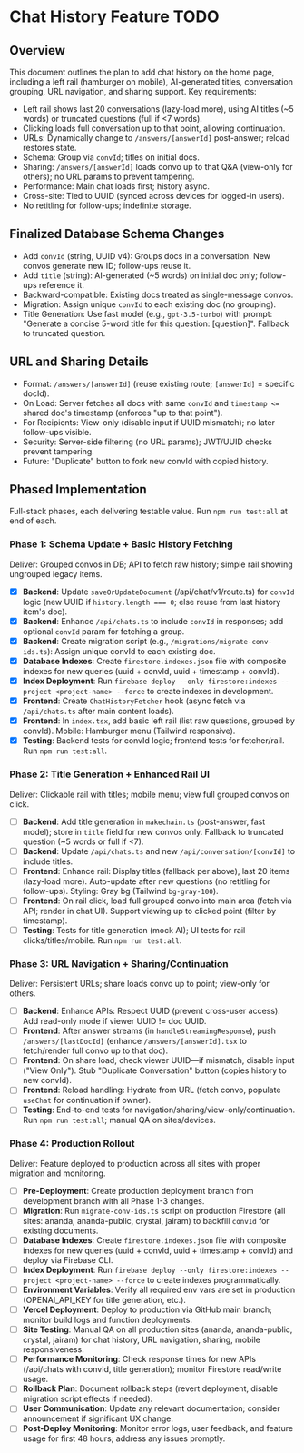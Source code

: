 # Chat History Feature TODO

## Overview

This document outlines the plan to add chat history on the home page, including a left rail (hamburger on mobile),
AI-generated titles, conversation grouping, URL navigation, and sharing support. Key requirements:

- Left rail shows last 20 conversations (lazy-load more), using AI titles (~5 words) or truncated questions (full if <7
  words).
- Clicking loads full conversation up to that point, allowing continuation.
- URLs: Dynamically change to `/answers/[answerId]` post-answer; reload restores state.
- Schema: Group via `convId`; titles on initial docs.
- Sharing: `/answers/[answerId]` loads convo up to that Q&A (view-only for others); no URL params to prevent tampering.
- Performance: Main chat loads first; history async.
- Cross-site: Tied to UUID (synced across devices for logged-in users).
- No retitling for follow-ups; indefinite storage.

## Finalized Database Schema Changes

- Add `convId` (string, UUID v4): Groups docs in a conversation. New convos generate new ID; follow-ups reuse it.
- Add `title` (string): AI-generated (~5 words) on initial doc only; follow-ups reference it.
- Backward-compatible: Existing docs treated as single-message convos.
- Migration: Assign unique `convId` to each existing doc (no grouping).
- Title Generation: Use fast model (e.g., `gpt-3.5-turbo`) with prompt: "Generate a concise 5-word title for this
  question: [question]". Fallback to truncated question.

## URL and Sharing Details

- Format: `/answers/[answerId]` (reuse existing route; `[answerId]` = specific docId).
- On Load: Server fetches all docs with same `convId` and `timestamp <=` shared doc's timestamp (enforces "up to that
  point").
- For Recipients: View-only (disable input if UUID mismatch); no later follow-ups visible.
- Security: Server-side filtering (no URL params); JWT/UUID checks prevent tampering.
- Future: "Duplicate" button to fork new convId with copied history.

## Phased Implementation

Full-stack phases, each delivering testable value. Run `npm run test:all` at end of each.

### Phase 1: Schema Update + Basic History Fetching

Deliver: Grouped convos in DB; API to fetch raw history; simple rail showing ungrouped legacy items.

- [x] **Backend**: Update `saveOrUpdateDocument` (/api/chat/v1/route.ts) for `convId` logic (new UUID if
      `history.length === 0`; else reuse from last history item's doc).
- [x] **Backend**: Enhance `/api/chats.ts` to include `convId` in responses; add optional `convId` param for fetching a
      group.
- [x] **Backend**: Create migration script (e.g., `/migrations/migrate-conv-ids.ts`): Assign unique convId to each
      existing doc.
- [x] **Database Indexes**: Create `firestore.indexes.json` file with composite indexes for new queries (uuid + convId,
      uuid + timestamp + convId).
- [x] **Index Deployment**: Run `firebase deploy --only firestore:indexes --project <project-name> --force` to create
      indexes in development.
- [x] **Frontend**: Create `ChatHistoryFetcher` hook (async fetch via `/api/chats.ts` after main content loads).
- [x] **Frontend**: In `index.tsx`, add basic left rail (list raw questions, grouped by convId). Mobile: Hamburger menu
      (Tailwind responsive).
- [x] **Testing**: Backend tests for convId logic; frontend tests for fetcher/rail. Run `npm run test:all`.

### Phase 2: Title Generation + Enhanced Rail UI

Deliver: Clickable rail with titles; mobile menu; view full grouped convos on click.

- [ ] **Backend**: Add title generation in `makechain.ts` (post-answer, fast model); store in `title` field for new
      convos only. Fallback to truncated question (~5 words or full if <7).
- [ ] **Backend**: Update `/api/chats.ts` and new `/api/conversation/[convId]` to include titles.
- [ ] **Frontend**: Enhance rail: Display titles (fallback per above), last 20 items (lazy-load more). Auto-update after
      new questions (no retitling for follow-ups). Styling: Gray bg (Tailwind `bg-gray-100`).
- [ ] **Frontend**: On rail click, load full grouped convo into main area (fetch via API; render in chat UI). Support
      viewing up to clicked point (filter by timestamp).
- [ ] **Testing**: Tests for title generation (mock AI); UI tests for rail clicks/titles/mobile. Run `npm run test:all`.

### Phase 3: URL Navigation + Sharing/Continuation

Deliver: Persistent URLs; share loads convo up to point; view-only for others.

- [ ] **Backend**: Enhance APIs: Respect UUID (prevent cross-user access). Add read-only mode if viewer UUID != doc
      UUID.
- [ ] **Frontend**: After answer streams (in `handleStreamingResponse`), push `/answers/[lastDocId]` (enhance
      `/answers/[answerId].tsx` to fetch/render full convo up to that doc).
- [ ] **Frontend**: On share load, check viewer UUID—if mismatch, disable input ("View Only"). Stub "Duplicate
      Conversation" button (copies history to new convId).
- [ ] **Frontend**: Reload handling: Hydrate from URL (fetch convo, populate `useChat` for continuation if owner).
- [ ] **Testing**: End-to-end tests for navigation/sharing/view-only/continuation. Run `npm run test:all`; manual QA on
      sites/devices.

### Phase 4: Production Rollout

Deliver: Feature deployed to production across all sites with proper migration and monitoring.

- [ ] **Pre-Deployment**: Create production deployment branch from development branch with all Phase 1-3 changes.
- [ ] **Migration**: Run `migrate-conv-ids.ts` script on production Firestore (all sites: ananda, ananda-public,
      crystal, jairam) to backfill `convId` for existing documents.
- [ ] **Database Indexes**: Create `firestore.indexes.json` file with composite indexes for new queries (uuid + convId,
      uuid + timestamp + convId) and deploy via Firebase CLI.
- [ ] **Index Deployment**: Run `firebase deploy --only firestore:indexes --project <project-name> --force` to create
      indexes programmatically.
- [ ] **Environment Variables**: Verify all required env vars are set in production (OPENAI_API_KEY for title
      generation, etc.).
- [ ] **Vercel Deployment**: Deploy to production via GitHub main branch; monitor build logs and function deployments.
- [ ] **Site Testing**: Manual QA on all production sites (ananda, ananda-public, crystal, jairam) for chat history, URL
      navigation, sharing, mobile responsiveness.
- [ ] **Performance Monitoring**: Check response times for new APIs (/api/chats with convId, title generation); monitor
      Firestore read/write usage.
- [ ] **Rollback Plan**: Document rollback steps (revert deployment, disable migration script effects if needed).
- [ ] **User Communication**: Update any relevant documentation; consider announcement if significant UX change.
- [ ] **Post-Deploy Monitoring**: Monitor error logs, user feedback, and feature usage for first 48 hours; address any
      issues promptly.
